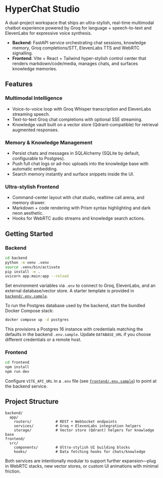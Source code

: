 # HyperChat Studio

A dual-project workspace that ships an ultra-stylish, real-time multimodal chatbot experience powered by Groq for language + speech-to-text and ElevenLabs for expressive voice synthesis.

- **Backend**: FastAPI service orchestrating chat sessions, knowledge memory, Groq completions/STT, ElevenLabs TTS and WebRTC signalling.
- **Frontend**: Vite + React + Tailwind hyper-stylish control center that renders markdown/code/media, manages chats, and surfaces knowledge memories.

## Features

### Multimodal Intelligence
- Voice-to-voice loop with Groq Whisper transcription and ElevenLabs streaming speech.
- Text-to-text Groq chat completions with optional SSE streaming.
- Knowledge vault built on a vector store (Qdrant-compatible) for retrieval augmented responses.

### Memory & Knowledge Management
- Persist chats and messages in SQLAlchemy (SQLite by default, configurable to Postgres).
- Push full chat logs or ad-hoc uploads into the knowledge base with automatic embedding.
- Search memory instantly and surface snippets inside the UI.

### Ultra-stylish Frontend
- Command-center layout with chat studio, realtime call arena, and memory drawer.
- Markdown + code rendering with Prism syntax highlighting and dark neon aesthetic.
- Hooks for WebRTC audio streams and knowledge search actions.

## Getting Started

### Backend

```bash
cd backend
python -m venv .venv
source .venv/bin/activate
pip install -e .
uvicorn app.main:app --reload
```

Set environment variables via `.env` to connect to Groq, ElevenLabs, and an external database/vector store. A starter template is provided in [`backend/.env.sample`](backend/.env.sample).

To run the Postgres database used by the backend, start the bundled Docker Compose stack:

```bash
docker compose up -d postgres
```

This provisions a Postgres 16 instance with credentials matching the defaults in the backend `.env.sample`. Update `DATABASE_URL` if you choose different credentials or a remote host.

### Frontend

```bash
cd frontend
npm install
npm run dev
```

Configure `VITE_API_URL` in a `.env` file (see [`frontend/.env.sample`](frontend/.env.sample)) to point at the backend service.

## Project Structure

```
backend/
  app/
    routers/           # REST + WebSocket endpoints
    services/          # Groq + ElevenLabs integration helpers
    storage/           # Vector store (Qdrant) helpers for knowledge base
frontend/
  src/
    components/        # Ultra-stylish UI building blocks
    hooks/             # Data fetching hooks for chats/knowledge
```

Both services are intentionally modular to support further expansion—plug in WebRTC stacks, new vector stores, or custom UI animations with minimal friction.
